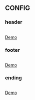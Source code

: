 

## CONFIG

### header

```markdown
```
[Demo](http://forw.cc/markdown-single-page-web/demo/?f=header)

### footer

```markdown
```
[Demo](http://forw.cc/markdown-single-page-web/demo/?f=footer)

### ending

```markdown
```
[Demo](http://forw.cc/markdown-single-page-web/demo/?f=ending)